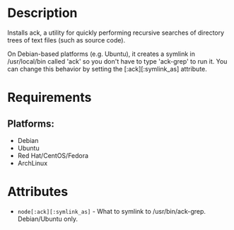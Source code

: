 Description
===========

Installs ack, a utility for quickly performing recursive searches of directory
trees of text files (such as source code).

On Debian-based platforms (e.g. Ubuntu), it creates a symlink in /usr/local/bin
called 'ack' so you don't have to type 'ack-grep' to run it. You can change this
behavior by setting the [:ack][:symlink_as] attribute.

Requirements
============

## Platforms:

* Debian
* Ubuntu
* Red Hat/CentOS/Fedora
* ArchLinux

Attributes
==========

* `node[:ack][:symlink_as]` - What to symlink to /usr/bin/ack-grep. Debian/Ubuntu only.
